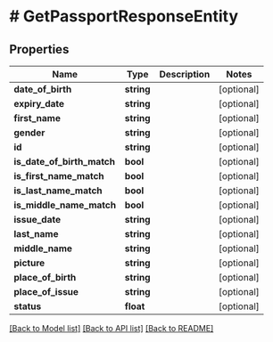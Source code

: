 # # GetPassportResponseEntity

## Properties

Name | Type | Description | Notes
------------ | ------------- | ------------- | -------------
**date_of_birth** | **string** |  | [optional]
**expiry_date** | **string** |  | [optional]
**first_name** | **string** |  | [optional]
**gender** | **string** |  | [optional]
**id** | **string** |  | [optional]
**is_date_of_birth_match** | **bool** |  | [optional]
**is_first_name_match** | **bool** |  | [optional]
**is_last_name_match** | **bool** |  | [optional]
**is_middle_name_match** | **bool** |  | [optional]
**issue_date** | **string** |  | [optional]
**last_name** | **string** |  | [optional]
**middle_name** | **string** |  | [optional]
**picture** | **string** |  | [optional]
**place_of_birth** | **string** |  | [optional]
**place_of_issue** | **string** |  | [optional]
**status** | **float** |  | [optional]

[[Back to Model list]](../../README.md#models) [[Back to API list]](../../README.md#endpoints) [[Back to README]](../../README.md)
